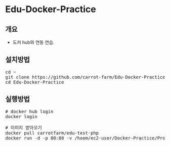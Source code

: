 # Edu-Docker-Practice

## 개요
* 도커 hub와 연동 연습.

## 설치방법
<pre>
cd ~
git clone https://github.com/carrot-farm/Edu-Docker-Practice
cd Edu-Docker-Practice
</pre>

## 실행방법
<pre>
# docker hub login
docker login

# 이미지 받아오기
docker pull carrotfarm/edu-test-php
docker run -d -p 80:80 -v /hoem/ec2-user/Docker-Practice/Project:/var/www/html

</pre>
